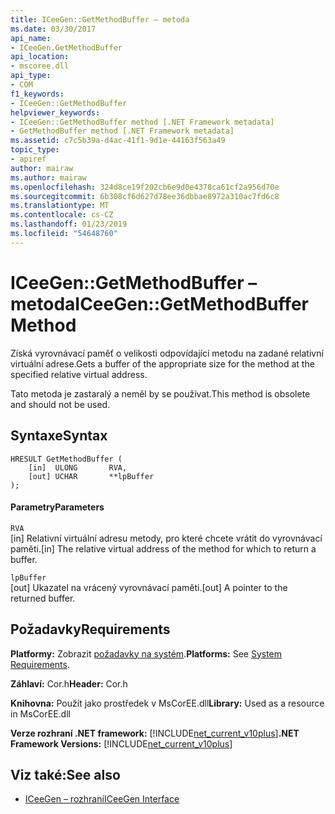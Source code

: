 ```yaml
---
title: ICeeGen::GetMethodBuffer – metoda
ms.date: 03/30/2017
api_name:
- ICeeGen.GetMethodBuffer
api_location:
- mscoree.dll
api_type:
- COM
f1_keywords:
- ICeeGen::GetMethodBuffer
helpviewer_keywords:
- ICeeGen::GetMethodBuffer method [.NET Framework metadata]
- GetMethodBuffer method [.NET Framework metadata]
ms.assetid: c7c5b39a-d4ac-41f1-9d1e-44163f563a49
topic_type:
- apiref
author: mairaw
ms.author: mairaw
ms.openlocfilehash: 324d8ce19f202cb6e9d0e4378ca61cf2a956d70e
ms.sourcegitcommit: 6b308cf6d627d78ee36dbbae8972a310ac7fd6c8
ms.translationtype: MT
ms.contentlocale: cs-CZ
ms.lasthandoff: 01/23/2019
ms.locfileid: "54648760"
---
```

# <a name="iceegengetmethodbuffer-method"></a><span data-ttu-id="c1363-102">ICeeGen::GetMethodBuffer – metoda</span><span class="sxs-lookup"><span data-stu-id="c1363-102">ICeeGen::GetMethodBuffer Method</span></span>
<span data-ttu-id="c1363-103">Získá vyrovnávací paměť o velikosti odpovídající metodu na zadané relativní virtuální adrese.</span><span class="sxs-lookup"><span data-stu-id="c1363-103">Gets a buffer of the appropriate size for the method at the specified relative virtual address.</span></span>  
  
 <span data-ttu-id="c1363-104">Tato metoda je zastaralý a neměl by se používat.</span><span class="sxs-lookup"><span data-stu-id="c1363-104">This method is obsolete and should not be used.</span></span>  
  
## <a name="syntax"></a><span data-ttu-id="c1363-105">Syntaxe</span><span class="sxs-lookup"><span data-stu-id="c1363-105">Syntax</span></span>  
  
```  
HRESULT GetMethodBuffer (  
    [in]  ULONG       RVA,  
    [out] UCHAR       **lpBuffer  
);  
```  
  
#### <a name="parameters"></a><span data-ttu-id="c1363-106">Parametry</span><span class="sxs-lookup"><span data-stu-id="c1363-106">Parameters</span></span>  
 `RVA`  
 <span data-ttu-id="c1363-107">[in] Relativní virtuální adresu metody, pro které chcete vrátit do vyrovnávací paměti.</span><span class="sxs-lookup"><span data-stu-id="c1363-107">[in] The relative virtual address of the method for which to return a buffer.</span></span>  
  
 `lpBuffer`  
 <span data-ttu-id="c1363-108">[out] Ukazatel na vrácený vyrovnávací paměti.</span><span class="sxs-lookup"><span data-stu-id="c1363-108">[out] A pointer to the returned buffer.</span></span>  
  
## <a name="requirements"></a><span data-ttu-id="c1363-109">Požadavky</span><span class="sxs-lookup"><span data-stu-id="c1363-109">Requirements</span></span>  
 <span data-ttu-id="c1363-110">**Platformy:** Zobrazit [požadavky na systém](../../../../docs/framework/get-started/system-requirements.md).</span><span class="sxs-lookup"><span data-stu-id="c1363-110">**Platforms:** See [System Requirements](../../../../docs/framework/get-started/system-requirements.md).</span></span>  
  
 <span data-ttu-id="c1363-111">**Záhlaví:** Cor.h</span><span class="sxs-lookup"><span data-stu-id="c1363-111">**Header:** Cor.h</span></span>  
  
 <span data-ttu-id="c1363-112">**Knihovna:** Použít jako prostředek v MsCorEE.dll</span><span class="sxs-lookup"><span data-stu-id="c1363-112">**Library:** Used as a resource in MsCorEE.dll</span></span>  
  
 <span data-ttu-id="c1363-113">**Verze rozhraní .NET framework:** [!INCLUDE[net_current_v10plus](../../../../includes/net-current-v10plus-md.md)]</span><span class="sxs-lookup"><span data-stu-id="c1363-113">**.NET Framework Versions:** [!INCLUDE[net_current_v10plus](../../../../includes/net-current-v10plus-md.md)]</span></span>  
  
## <a name="see-also"></a><span data-ttu-id="c1363-114">Viz také:</span><span class="sxs-lookup"><span data-stu-id="c1363-114">See also</span></span>
- [<span data-ttu-id="c1363-115">ICeeGen – rozhraní</span><span class="sxs-lookup"><span data-stu-id="c1363-115">ICeeGen Interface</span></span>](../../../../docs/framework/unmanaged-api/metadata/iceegen-interface.md)
